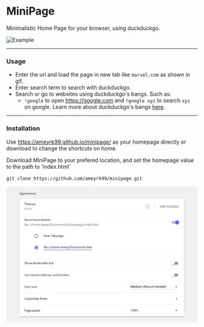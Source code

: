 # MiniPage

Minimalistic Home Page for your browser, using duckduckgo.

![Example](minipage.gif)

---

### Usage
- Enter the url and load the page in new tab like `marvel.com` as shown in gif.
- Enter search term to search with duckduckgo.
- Search or go to websites using duckduckgo's bangs. Such as:
  - `!google` to open <https://google.com> and `!google xyz` to search `xyz` on google.
  Learn more about duckduckgo's bangs [here](https://duckduckgo.com/bang).

---

### Installation

Use <https://ameyrk99.github.io/minipage/> as your homepage directly or download to change the shortcuts on home.
<br>

Download MiniPage to your prefered location, and set the homepage value to the path to 'index.html'

```
git clone https://github.com/ameyrk99/minipage.git
```

![Chrome](install.png)